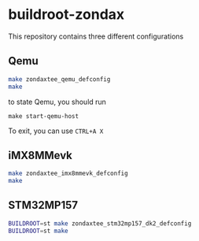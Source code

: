 # buildroot-zondax

This repository contains three different configurations

## Qemu

```bash
make zondaxtee_qemu_defconfig
make
```

to state Qemu, you should run

```
make start-qemu-host
```

To exit, you can use `CTRL+A X`

## iMX8MMevk

```bash
make zondaxtee_imx8mmevk_defconfig
make
```

## STM32MP157

```bash
BUILDROOT=st make zondaxtee_stm32mp157_dk2_defconfig
BUILDROOT=st make
```
